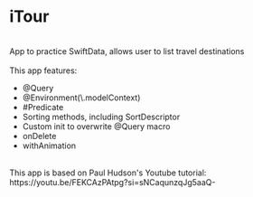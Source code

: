 # iTour
<br/>
App to practice SwiftData, allows user to list travel destinations
<br/>
<br/>
This app features: 
<br/>
<ul>
<li>@Query</li>
<li>@Environment(\.modelContext)</li>
<li>#Predicate</li>
<li>Sorting methods, including SortDescriptor</li>
<li>Custom init to overwrite @Query macro</li>
<li>onDelete</li>
<li>withAnimation</li>
</ul>
<br/>
This app is based on Paul Hudson's Youtube tutorial: https://youtu.be/FEKCAzPAtpg?si=sNCaqunzqJg5aaQ-


